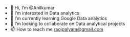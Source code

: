 - 👋 Hi, I’m @Anilkumar
- 👀 I’m interested in Data analytics
- 🌱 I’m currently learning Google Data analytics
- 💞️ I’m looking to collaborate on Data analytical projects
- 📫 How to reach me ragipalyam@gmail.com 

<!---
Anilkumar0R/Anilkumar0R is a ✨ special ✨ repository because its `README.md` (this file) appears on your GitHub profile.
You can click the Preview link to take a look at your changes.
--->
